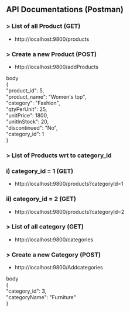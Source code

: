 ## API Documentations (Postman) 

### > List of all Product (GET)
* http://localhost:9800/products

### > Create a new Product (POST)
* http://localhost:9800/addProducts

body<br />
{ <br />
    "product_id": 5, <br />
    "product_name": "Women's top",<br />
    "category": "Fashion",<br />
    "qtyPerUnit": 25,<br />
    "unitPrice": 1800,<br />
    "unitInStock": 20,<br />
    "discontinued": "No",<br />
    "category_id": 1<br />
} <br />



### > List of Products wrt to category_id <br />
### i) category_id = 1 (GET)
* http://localhost:9800/products?categoryId=1 <br />

### ii) category_id = 2 (GET)
* http://localhost:9800/products?categoryId=2 <br />

### > List of all category (GET)
* http://localhost:9800/categories <br />

### > Create a new Category (POST)
* http://localhost:9800/Addcategories <br />

body <br/> 
{ <br/>
"category_id": 3,<br/>
"categoryName": "Furniture"<br/>
}<br/>

